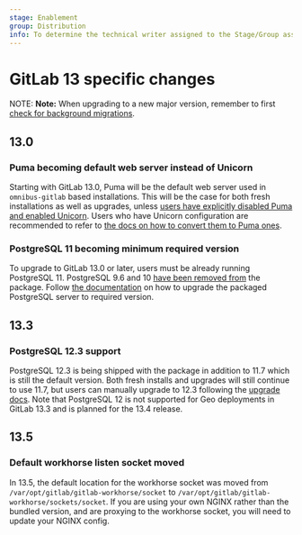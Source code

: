 ```yaml
---
stage: Enablement
group: Distribution
info: To determine the technical writer assigned to the Stage/Group associated with this page, see https://about.gitlab.com/handbook/engineering/ux/technical-writing/#designated-technical-writers
---
```


# GitLab 13 specific changes

NOTE: **Note:**
When upgrading to a new major version, remember to first [check for background migrations](https://docs.gitlab.com/ee/update/README.html#checking-for-background-migrations-before-upgrading).

## 13.0

### Puma becoming default web server instead of Unicorn

Starting with GitLab 13.0, Puma will be the default web server used in
`omnibus-gitlab` based installations. This will be the case for both fresh
installations as well as upgrades, unless [users have explicitly disabled Puma
and enabled Unicorn](../settings/unicorn.md#enabling-unicorn). Users who have
Unicorn configuration are recommended to refer to [the docs on how to convert them to Puma ones](../settings/puma.md#converting-unicorn-settings-to-puma).

### PostgreSQL 11 becoming minimum required version

To upgrade to GitLab 13.0 or later, users must be already running PostgreSQL 11.
PostgreSQL 9.6 and 10 [have been removed from](https://gitlab.com/gitlab-org/omnibus-gitlab/-/merge_requests/4186)
the package. Follow [the documentation](../settings/database.md#upgrade-packaged-postgresql-server)
on how to upgrade the packaged PostgreSQL server to required version.

## 13.3

### PostgreSQL 12.3 support

PostgreSQL 12.3 is being shipped with the package in addition to 11.7 which is still the default version.
Both fresh installs and upgrades will still continue to use 11.7, but users can manually upgrade to 12.3 following the
[upgrade docs](../settings/database.md#upgrade-packaged-postgresql-server). Note that PostgreSQL 12 is not supported
for Geo deployments in GitLab 13.3 and is planned for the 13.4 release.

## 13.5

### Default workhorse listen socket moved

In 13.5, the default location for the workhorse socket was moved from `/var/opt/gitlab/gitlab-workhorse/socket`
to `/var/opt/gitlab/gitlab-workhorse/sockets/socket`. If you are using your own NGINX rather than the bundled version,
and are proxying to the workhorse socket, you will need to update your NGINX config.
